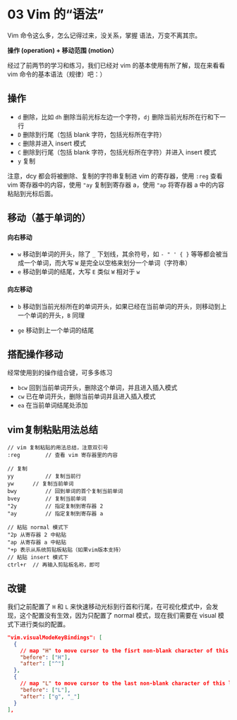 # 03 Vim 的“语法”

Vim 命令这么多，怎么记得过来，没关系，掌握 语法，万变不离其宗。

**操作 (operation) + 移动范围 (motion）**

经过了前两节的学习和练习，我们已经对 vim 的基本使用有所了解，现在来看看 vim 命令的基本语法（规律）吧：）

## 操作

- `d` 删除，比如 `dh` 删除当前光标左边一个字符，`dj` 删除当前光标所在行和下一行
- `D` 删除到行尾（包括 blank 字符，包括光标所在字符）
- `c` 删除并进入 insert 模式
- `C`  删除到行尾（包括 blank 字符，包括光标所在字符）并进入 insert 模式
- `y` 复制

注意，dcy 都会将被删除、复制的字符串复制进 vim 的寄存器，使用 `:reg` 查看 vim 寄存器中的内容，使用 `"ay` 复制到寄存器 a，使用 `"ap` 将寄存器 a 中的内容粘贴到光标后面。



## 移动（基于单词的）

#### 向右移动

- `w` 移动到单词的开头，除了 `_` 下划线，其余符号，如 `- " ' { }` 等等都会被当成一个单词，而大写 `W` 是完全以空格来划分一个单词（字符串）
- `e` 移动到单词的结尾，大写 `E` 类似 `W` 相对于 `w`

#### 向左移动

- `b` 移动到当前光标所在的单词开头，如果已经在当前单词的开头，则移动到上一个单词的开头，`B` 同理

- `ge` 移动到上一个单词的结尾



## 搭配操作移动

经常使用到的操作组合键，可多多练习

- `bcw` 回到当前单词开头，删除这个单词，并且进入插入模式
- `cw` 已在单词开头，删除当前单词并且进入插入模式
- `ea` 在当前单词结尾处添加



## vim复制粘贴用法总结

```text
// vim 复制粘贴的用法总结，注意双引号
:reg 		// 查看 vim 寄存器里的内容

// 复制
yy 			// 复制当前行
yw 		// 复制当前单词
bwy 		// 回到单词的首个复制当前单词
bvey 		// 复制当前单词
"2y			// 指定复制到寄存器 2
"ay 		// 指定复制到寄存器 a

// 粘贴 normal 模式下
"2p 从寄存器 2 中粘贴
"ap 从寄存器 a 中粘贴
"+p 表示从系统剪贴板粘贴（如果vim版本支持）
// 粘贴 insert 模式下
ctrl+r 	// 再输入剪贴板名称，即可
```



## 改键

我们之前配置了 `H` 和 `L` 来快速移动光标到行首和行尾，在可视化模式中，会发现，这个配置没有生效，因为只配置了 normal 模式，现在我们需要在 visual 模式下进行类似的配置。



```json
"vim.visualModeKeyBindings": [
  {
    // map "H" to move cursor to the fisrt non-blank character of this line
    "before": ["H"],
    "after": ["^"]
  },
  {
    // map "L" to move cursor to the last non-blank character of this line
    "before": ["L"],
    "after": ["g", "_"]
  }
],
```

